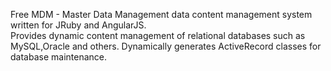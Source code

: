 Free MDM - Master Data Management data content management system written for JRuby and AngularJS.  
Provides dynamic content management of relational databases such as MySQL,Oracle and others.
Dynamically generates ActiveRecord classes for database maintenance.
